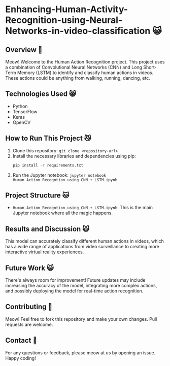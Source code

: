 # Enhancing-Human-Activity-Recognition-using-Neural-Networks-in-video-classification 😺

## Overview 🐾

Meow! Welcome to the Human Action Recognition project. This project uses a combination of Convolutional Neural Networks (CNN) and Long Short-Term Memory (LSTM) to identify and classify human actions in videos. These actions could be anything from walking, running, dancing, etc.

## Technologies Used 😸

* Python
* TensorFlow
* Keras
* OpenCV

## How to Run This Project 😼

1. Clone this repository: `git clone <repository-url>`
2. Install the necessary libraries and dependencies using pip: 
    ```bash
    pip install -r requirements.txt
    ```
3. Run the Jupyter notebook: `jupyter notebook Human_Action_Recogntion_using_CNN_+_LSTM.ipynb`

## Project Structure 🐱

* `Human_Action_Recogntion_using_CNN_+_LSTM.ipynb`: This is the main Jupyter notebook where all the magic happens.

## Results and Discussion 🙀

This model can accurately classify different human actions in videos, which has a wide range of applications from video surveillance to creating more interactive virtual reality experiences. 

## Future Work 😺

There's always room for improvement! Future updates may include increasing the accuracy of the model, integrating more complex actions, and possibly deploying the model for real-time action recognition.

## Contributing 🐾

Meow! Feel free to fork this repository and make your own changes. Pull requests are welcome.

## Contact 🐾

For any questions or feedback, please meow at us by opening an issue. Happy coding!

